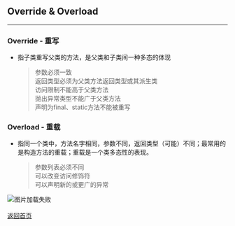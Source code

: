 ## **Override & Overload**
----------------------------

### **Override - 重写**
* 指子类重写父类的方法，是父类和子类间一种多态的体现
    > 参数必须一致<br>
    > 返回类型必须为父类方法返回类型或其派生类<br>
    > 访问限制不能高于父类方法<br>
    > 抛出异常类型不能广于父类方法<br>
    > 声明为final、static方法不能被重写

### **Overload - 重载**
* 指同一个类中，方法名字相同，参数不同，返回类型（可能）不同；最常用的是构造方法的重载；重载是一个类多态性的表现。
    > 参数列表必须不同<br>
    > 可以改变访问修饰符<br>
    > 可以声明新的或更广的异常

![图片加载失败](http://maxwell-l.github.io/WriteSomething/image/over1.png)
<br>
<br>
[返回首页](https://maxwell-l.github.io/WriteSomething)


